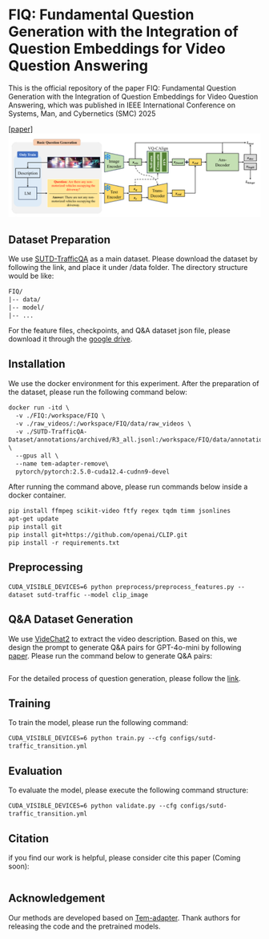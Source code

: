 # FIQ: Fundamental Question Generation with the Integration of Question Embeddings for Video Question Answering
This is the official repository of the paper FIQ: Fundamental Question Generation with the Integration of Question Embeddings for Video Question Answering, which was published in IEEE International Conference on Systems, Man, and Cybernetics (SMC) 2025

[[paper]](https://arxiv.org/abs/2507.12816)
![figure](fiq_figure.png)

## Dataset Preparation
We use [SUTD-TrafficQA](https://sutdcv.github.io/SUTD-TrafficQA/#/) as a main dataset. Please download the dataset by following the link, and place it under /data folder. The directory structure would be like:

```
FIQ/
|-- data/
|-- model/
|-- ...
```

For the feature files, checkpoints, and Q&A dataset json file, please download it through the [google drive](https://drive.google.com/drive/folders/1u4bk0CUn17Y67lxlVML9EQst78mpTT6Q).

## Installation
We use the docker environment for this experiment. After the preparation of the dataset, please run the following command below:

```
docker run -itd \
  -v ./FIQ:/workspace/FIQ \
  -v ./raw_videos/:/workspace/FIQ/data/raw_videos \
  -v ./SUTD-TrafficQA-Dataset/annotations/archived/R3_all.jsonl:/workspace/FIQ/data/annotation_file/R3_all.jsonl \
  --gpus all \
  --name tem-adapter-remove\
  pytorch/pytorch:2.5.0-cuda12.4-cudnn9-devel
```
After running the command above, please run commands below inside a docker container.

```
pip install ffmpeg scikit-video ftfy regex tqdm timm jsonlines
apt-get update
pip install git
pip install git+https://github.com/openai/CLIP.git
pip install -r requirements.txt
```


## Preprocessing
```
CUDA_VISIBLE_DEVICES=6 python preprocess/preprocess_features.py --dataset sutd-traffic --model clip_image 
```

## Q&A Dataset Generation
We use [VideChat2](https://github.com/OpenGVLab/Ask-Anything/tree/main/video_chat2) to extract the video description. Based on this, we design the prompt to generate Q&A pairs for GPT-4o-mini by following [paper](chrome-extension://efaidnbmnnnibpcajpcglclefindmkaj/https://aclanthology.org/2022.naacl-main.142.pdf). Please run the command below to generate Q&A pairs:
```
```
For the detailed process of question generation, please follow the [link]().
## Training
To train the model, please run the following command:
```
CUDA_VISIBLE_DEVICES=6 python train.py --cfg configs/sutd-traffic_transition.yml
```

## Evaluation
To evaluate the model, please execute the following command structure:
```
CUDA_VISIBLE_DEVICES=6 python validate.py --cfg configs/sutd-traffic_transition.yml
```
## Citation  
if you find our work is helpful, please consider cite this paper (Coming soon):
```
```
## Acknowledgement
Our methods are developed based on [Tem-adapter](https://github.com/XLiu443/Tem-adapter). Thank authors for releasing the code and the pretrained models.
